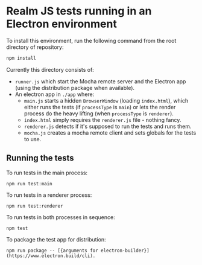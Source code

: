 # Realm JS tests running in an Electron environment

To install this environment, run the following command from the root directory of repository:

```bash
npm install
```

Currently this directory consists of:
- `runner.js` which start the Mocha remote server and the Electron app (using the distribution package when available).
- An electron app in `./app` where:
  - `main.js` starts a hidden `BrowserWindow` (loading `index.html`), which either runs the tests (if `processType` is `main`) or lets the render process do the heavy lifting (when `processType` is `renderer`).
  - `index.html` simply requires the `renderer.js` file - nothing fancy.
  - `renderer.js` detects if it's supposed to run the tests and runs them.
  - `mocha.js` creates a mocha remote client and sets globals for the tests to use.

## Running the tests

To run tests in the main process:

    npm run test:main

To run tests in a renderer process:

    npm run test:renderer

To run tests in both processes in sequence:

    npm test

To package the test app for distribution:

    npm run package -- [{arguments for electron-builder}](https://www.electron.build/cli).

